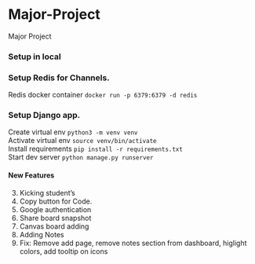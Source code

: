 # Major-Project
Major Project

### Setup in local

### Setup Redis for Channels.
Redis docker container `docker run -p 6379:6379 -d redis`  

### Setup Django app.
Create virtual env `python3 -m venv venv`  
Activate virtual env `source venv/bin/activate`  
Install requirements `pip install -r requirements.txt`  
Start dev server `python manage.py runserver`  

#### New Features
3. Kicking student’s
4. Copy button for Code.
5. Google authentication
8. Share board snapshot
9. Canvas board adding
10. Adding Notes
11. Fix: Remove add page, remove notes section from dashboard, higlight colors, add tooltip on icons